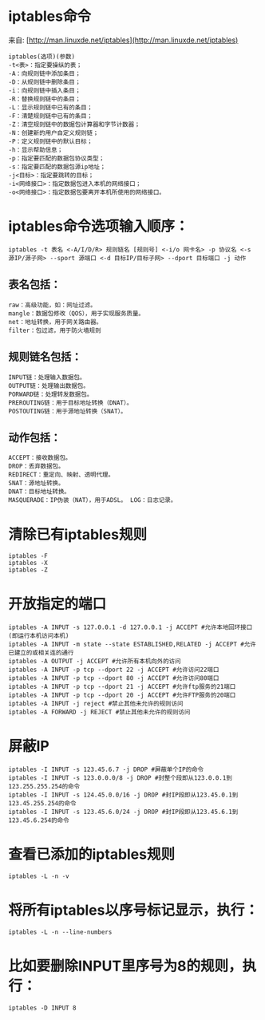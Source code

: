 # iptables命令
来自: [http://man.linuxde.net/iptables](http://man.linuxde.net/iptables)
```
iptables(选项)(参数)
-t<表>：指定要操纵的表； 
-A：向规则链中添加条目； 
-D：从规则链中删除条目； 
-i：向规则链中插入条目； 
-R：替换规则链中的条目； 
-L：显示规则链中已有的条目； 
-F：清楚规则链中已有的条目； 
-Z：清空规则链中的数据包计算器和字节计数器； 
-N：创建新的用户自定义规则链；
-P：定义规则链中的默认目标； 
-h：显示帮助信息； 
-p：指定要匹配的数据包协议类型； 
-s：指定要匹配的数据包源ip地址； 
-j<目标>：指定要跳转的目标； 
-i<网络接口>：指定数据包进入本机的网络接口； 
-o<网络接口>：指定数据包要离开本机所使用的网络接口。
```

# iptables命令选项输入顺序： 
```
iptables -t 表名 <-A/I/D/R> 规则链名 [规则号] <-i/o 网卡名> -p 协议名 <-s 源IP/源子网> --sport 源端口 <-d 目标IP/目标子网> --dport 目标端口 -j 动作
```

## 表名包括： 
```
raw：高级功能，如：网址过滤。 
mangle：数据包修改（QOS），用于实现服务质量。 
net：地址转换，用于网关路由器。 
filter：包过滤，用于防火墙规则
```
## 规则链名包括： 
```
INPUT链：处理输入数据包。 
OUTPUT链：处理输出数据包。 
PORWARD链：处理转发数据包。 
PREROUTING链：用于目标地址转换（DNAT）。 
POSTOUTING链：用于源地址转换（SNAT）。
```
## 动作包括： 
```
ACCEPT：接收数据包。 
DROP：丢弃数据包。 
REDIRECT：重定向、映射、透明代理。 
SNAT：源地址转换。 
DNAT：目标地址转换。 
MASQUERADE：IP伪装（NAT），用于ADSL。 LOG：日志记录。
```
# 清除已有iptables规则 
```
iptables -F 
iptables -X 
iptables -Z 
```

# 开放指定的端口 
```
iptables -A INPUT -s 127.0.0.1 -d 127.0.0.1 -j ACCEPT #允许本地回环接口(即运行本机访问本机) 
iptables -A INPUT -m state --state ESTABLISHED,RELATED -j ACCEPT #允许已建立的或相关连的通行 
iptables -A OUTPUT -j ACCEPT #允许所有本机向外的访问 
iptables -A INPUT -p tcp --dport 22 -j ACCEPT #允许访问22端口 
iptables -A INPUT -p tcp --dport 80 -j ACCEPT #允许访问80端口 
iptables -A INPUT -p tcp --dport 21 -j ACCEPT #允许ftp服务的21端口 
iptables -A INPUT -p tcp --dport 20 -j ACCEPT #允许FTP服务的20端口 
iptables -A INPUT -j reject #禁止其他未允许的规则访问 
iptables -A FORWARD -j REJECT #禁止其他未允许的规则访问 
```

# 屏蔽IP 
```
iptables -I INPUT -s 123.45.6.7 -j DROP #屏蔽单个IP的命令 
iptables -I INPUT -s 123.0.0.0/8 -j DROP #封整个段即从123.0.0.1到123.255.255.254的命令 
iptables -I INPUT -s 124.45.0.0/16 -j DROP #封IP段即从123.45.0.1到123.45.255.254的命令 
iptables -I INPUT -s 123.45.6.0/24 -j DROP #封IP段即从123.45.6.1到123.45.6.254的命令 
```

# 查看已添加的iptables规则 
```
iptables -L -n -v 
```

# 将所有iptables以序号标记显示，执行：
```
iptables -L -n --line-numbers 
```

# 比如要删除INPUT里序号为8的规则，执行： 
```
iptables -D INPUT 8
```

